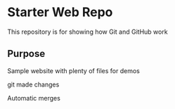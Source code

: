 # Starter Web Repo

This repository is for showing how Git and GitHub work

## Purpose

Sample website with plenty of files for demos

git made changes

Automatic merges